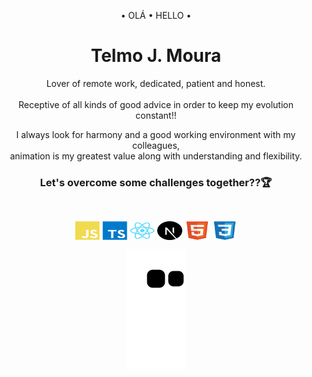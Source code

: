 <div align="center">
  <p> • OLÁ  • HELLO •</p>
  <h1> Telmo J. Moura </h1>
</div>
<div align="center">
  <p>Lover of remote work, dedicated, patient and honest.</br></br>
Receptive of all kinds of good advice in order to keep my evolution constant!!</br>

I always look for harmony and a good working environment with my colleagues, </br>animation is my greatest value along with understanding and flexibility.

 </p>
  <h3>Let's overcome some challenges together??🏆</h3>
</div>


##
 
<div align="center" style="display: inline_block"><br>
  <img align="center" alt="eutelmo-Js" height="30" width="40" src="https://raw.githubusercontent.com/devicons/devicon/master/icons/javascript/javascript-plain.svg">
  <img align="center" alt="eutelmo-Js" height="30" width="40" src="https://raw.githubusercontent.com/devicons/devicon/master/icons/typescript/typescript-plain.svg">
  <img align="center" alt="eutelmo-React" height="30" width="40" src="https://raw.githubusercontent.com/devicons/devicon/master/icons/react/react-original.svg">
  <img align="center" alt="eutelmo-Next" height="30" width="40" src="https://raw.githubusercontent.com/devicons/devicon/master/icons/nextjs/nextjs-original.svg">
  <img align="center" alt="eutelmo-HTML" height="30" width="40" src="https://raw.githubusercontent.com/devicons/devicon/master/icons/html5/html5-original.svg">
  <img align="center" alt="eutelmo-CSS" height="30" width="40" src="https://raw.githubusercontent.com/devicons/devicon/master/icons/css3/css3-original.svg">


   ![Snake animation](https://github.com/eutelmo/eutelmo/blob/output/github-contribution-grid-snake.svg)
  
  </div>



